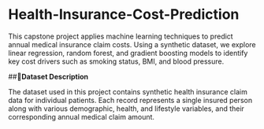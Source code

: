 # Health-Insurance-Cost-Prediction
This capstone project applies machine learning techniques to predict annual medical insurance claim costs. Using a synthetic dataset, we explore linear regression, random forest, and gradient boosting models to identify key cost drivers such as smoking status, BMI, and blood pressure.

##📁**Dataset Description**

The dataset used in this project contains synthetic health insurance claim data for individual patients. Each record represents a single insured person along with various demographic, health, and lifestyle variables, and their corresponding annual medical claim amount.
